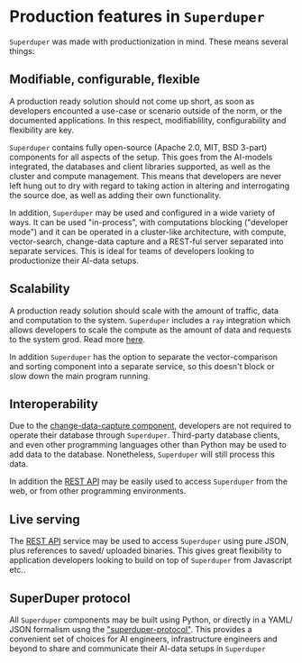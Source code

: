 # Production features in `Superduper`

`Superduper` was made with productionization in mind. These means several things:

## Modifiable, configurable, flexible

A production ready solution should not come up short, as soon as developers 
encounted a use-case or scenario outside of the norm, or the documented 
applications. In this respect, modifiablility, configurability and flexibility are key.

`Superduper` contains fully open-source (Apache 2.0, MIT, BSD 3-part) components for all aspects of the setup.
This goes from the AI-models integrated, the databases and client libraries supported, as well as 
the cluster and compute management. This means that developers are never left hung out 
to dry with regard to taking action in altering and interrogating the source doe, as well 
as adding their own functionality.

In addition, `Superduper` may be used and configured in a wide variety of ways.
It can be used "in-process", with computations blocking ("developer mode") and 
it can be operated in a cluster-like architecture, with compute, vector-search,
change-data capture and a REST-ful server separated into separate services.
This is ideal for teams of developers looking to productionize their AI-data setups.

## Scalability

A production ready solution should scale with the amount of traffic, data
and computation to the system. `Superduper` includes a `ray` integration
which allows developers to scale the compute as the amount of data and requests
to the system grod. Read more [here](./non_blocking_ray_jobs).

In addition `Superduper` has the option to separate the vector-comparison and sorting component
into a separate service, so this doesn't block or slow down the main program running.

## Interoperability

Due to the [change-data-capture component](./change_data_capture), developers 
are not required to operate their database through `Superduper`. Third-party 
database clients, and even other programming languages other than Python 
may be used to add data to the database. Nonetheless, `Superduper` 
will still process this data.

In addition the [REST API](./rest_api) may be easily used to access `Superduper`
from the web, or from other programming environments.

## Live serving

The [REST API](./rest_api) service may be used to access `Superduper` using pure JSON, 
plus references to saved/ uploaded binaries. This gives great flexibility to application
developers looking to build on top of `Superduper` from Javascript etc..

## SuperDuper protocol

All `Superduper` components may be built using Python, or directly in a YAML/ JSON formalism
usng the ["superduper-protocol"](./superduper_protocol.md).
This provides a convenient set of choices for AI engineers, infrastructure engineers 
and beyond to share and communicate their AI-data setups in `Superduper`